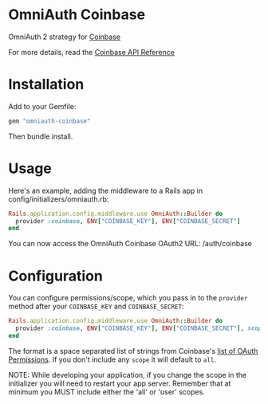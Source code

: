 # OmniAuth Coinbase

OmniAuth 2 strategy for [Coinbase](https://coinbase.com/)

For more details, read the [Coinbase API Reference](https://coinbase.com/docs/api/overview#oauth2)

# Installation

Add to your Gemfile:

```ruby
gem "omniauth-coinbase"
```

Then bundle install.

# Usage

Here's an example, adding the middleware to a Rails app in config/initializers/omniauth.rb:

```ruby
Rails.application.config.middleware.use OmniAuth::Builder do
  provider :coinbase, ENV["COINBASE_KEY"], ENV["COINBASE_SECRET"]
end
```

You can now access the OmniAuth Coinbase OAuth2 URL: /auth/coinbase

# Configuration

You can configure permissions/scope, which you pass in to the `provider` method after your `COINBASE_KEY` and `COINBASE_SECRET`:

```ruby
Rails.application.config.middleware.use OmniAuth::Builder do
  provider :coinbase, ENV["COINBASE_KEY"], ENV["COINBASE_SECRET"], scope: 'user send addresses'
end
```

The format is a space separated list of strings from Coinbase's [list of OAuth Permissions](https://coinbase.com/docs/api/authentication#permissions). If you don't include any `scope` it will default to `all`.

NOTE: While developing your application, if you change the scope in the initializer you will need to restart your app server. Remember that at minimum you MUST include either the 'all' or 'user' scopes.

